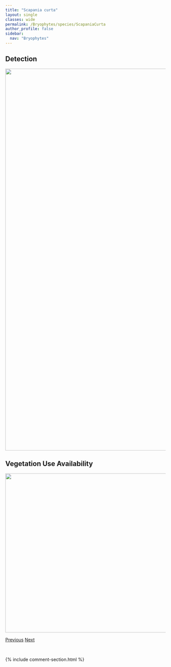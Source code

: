 ```yaml
---
title: "Scapania curta"
layout: single
classes: wide
permalink: /Bryophytes/species/ScapaniaCurta
author_profile: false
sidebar:
  nav: "Bryophytes"
---
```


<h2>Detection</h2>

<a href="https://drive.google.com/uc?export=view&id=16QqzI2dt8X6cqHbzcGnfZU06NEJoFoF-">
<img src="https://drive.google.com/uc?export=view&id=16QqzI2dt8X6cqHbzcGnfZU06NEJoFoF-" height = "1200" width = "800">
</a>


<h2>Vegetation Use Availability</h2>

<a href="https://drive.google.com/uc?export=view&id=18lBDISoRD6iwAV25pj0jFyjxi-RZqjfO">
<img src="https://drive.google.com/uc?export=view&id=18lBDISoRD6iwAV25pj0jFyjxi-RZqjfO" height = "500" width = "1000">
</a>


<a href="/DevelopmentWebsite/Bryophytes/species/ScapaniaApiculata" class="pagination--pager" title="Scapania apiculata">Previous</a> <a href="/DevelopmentWebsite/Bryophytes/species/ScapaniaCuspiduligera" class="pagination--pager" title="Scapania cuspiduligera">Next</a>

<p>&nbsp;</p>

{% include comment-section.html %}
